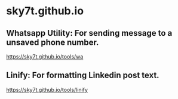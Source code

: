# sky7t.github.io


## Whatsapp Utility: For sending message to a unsaved phone number.
https://sky7t.github.io/tools/wa

## Linify: For formatting Linkedin post text.
https://sky7t.github.io/tools/linify


